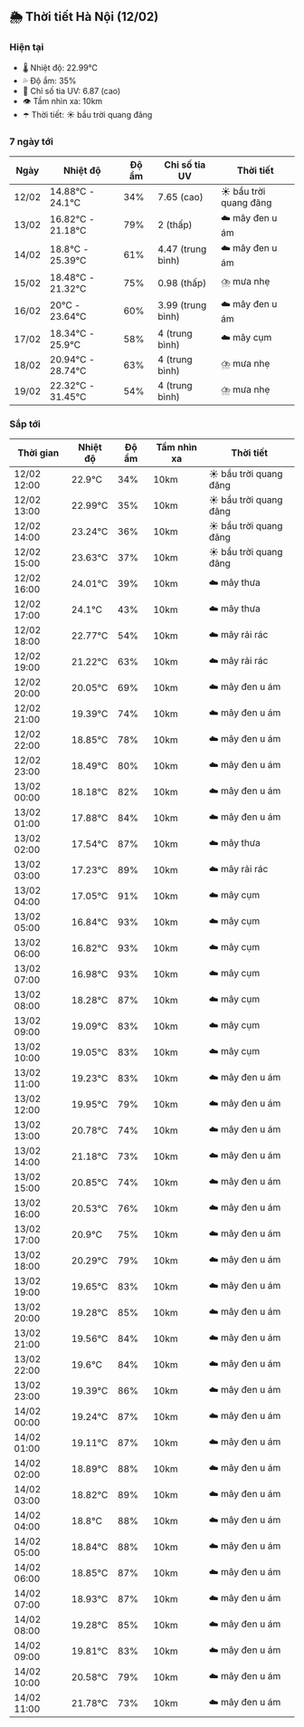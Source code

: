 ## 🌦️ Thời tiết Hà Nội (12/02)

### Hiện tại

- 🌡️ Nhiệt độ: 22.99℃
- 💦 Độ ẩm: 35%
- 🌟 Chỉ số tia UV: 6.87 (cao)
- 👁️ Tầm nhìn xa: 10km
- ☂️ Thời tiết: ☀️ bầu trời quang đãng

### 7 ngày tới

| Ngày | Nhiệt độ | Độ ẩm | Chỉ số tia UV | Thời tiết |
| --- | --- | --- | --- | --- |
| 12/02 | 14.88℃ - 24.1℃ | 34% | 7.65 (cao) | ☀️ bầu trời quang đãng |
| 13/02 | 16.82℃ - 21.18℃ | 79% | 2 (thấp) | ☁️ mây đen u ám |
| 14/02 | 18.8℃ - 25.39℃ | 61% | 4.47 (trung bình) | ☁️ mây đen u ám |
| 15/02 | 18.48℃ - 21.32℃ | 75% | 0.98 (thấp) | ⛈️ mưa nhẹ |
| 16/02 | 20℃ - 23.64℃ | 60% | 3.99 (trung bình) | ☁️ mây đen u ám |
| 17/02 | 18.34℃ - 25.9℃ | 58% | 4 (trung bình) | ☁️ mây cụm |
| 18/02 | 20.94℃ - 28.74℃ | 63% | 4 (trung bình) | ⛈️ mưa nhẹ |
| 19/02 | 22.32℃ - 31.45℃ | 54% | 4 (trung bình) | ⛈️ mưa nhẹ |

### Sắp tới

| Thời gian | Nhiệt độ | Độ ẩm | Tầm nhìn xa | Thời tiết |
| --- | --- | --- | --- | --- |
| 12/02 12:00 | 22.9℃ | 34% | 10km | ☀️ bầu trời quang đãng |
| 12/02 13:00 | 22.99℃ | 35% | 10km | ☀️ bầu trời quang đãng |
| 12/02 14:00 | 23.24℃ | 36% | 10km | ☀️ bầu trời quang đãng |
| 12/02 15:00 | 23.63℃ | 37% | 10km | ☀️ bầu trời quang đãng |
| 12/02 16:00 | 24.01℃ | 39% | 10km | ☁️ mây thưa |
| 12/02 17:00 | 24.1℃ | 43% | 10km | ☁️ mây thưa |
| 12/02 18:00 | 22.77℃ | 54% | 10km | ☁️ mây rải rác |
| 12/02 19:00 | 21.22℃ | 63% | 10km | ☁️ mây rải rác |
| 12/02 20:00 | 20.05℃ | 69% | 10km | ☁️ mây đen u ám |
| 12/02 21:00 | 19.39℃ | 74% | 10km | ☁️ mây đen u ám |
| 12/02 22:00 | 18.85℃ | 78% | 10km | ☁️ mây đen u ám |
| 12/02 23:00 | 18.49℃ | 80% | 10km | ☁️ mây đen u ám |
| 13/02 00:00 | 18.18℃ | 82% | 10km | ☁️ mây đen u ám |
| 13/02 01:00 | 17.88℃ | 84% | 10km | ☁️ mây đen u ám |
| 13/02 02:00 | 17.54℃ | 87% | 10km | ☁️ mây thưa |
| 13/02 03:00 | 17.23℃ | 89% | 10km | ☁️ mây rải rác |
| 13/02 04:00 | 17.05℃ | 91% | 10km | ☁️ mây cụm |
| 13/02 05:00 | 16.84℃ | 93% | 10km | ☁️ mây cụm |
| 13/02 06:00 | 16.82℃ | 93% | 10km | ☁️ mây cụm |
| 13/02 07:00 | 16.98℃ | 93% | 10km | ☁️ mây cụm |
| 13/02 08:00 | 18.28℃ | 87% | 10km | ☁️ mây cụm |
| 13/02 09:00 | 19.09℃ | 83% | 10km | ☁️ mây cụm |
| 13/02 10:00 | 19.05℃ | 83% | 10km | ☁️ mây cụm |
| 13/02 11:00 | 19.23℃ | 83% | 10km | ☁️ mây đen u ám |
| 13/02 12:00 | 19.95℃ | 79% | 10km | ☁️ mây đen u ám |
| 13/02 13:00 | 20.78℃ | 74% | 10km | ☁️ mây đen u ám |
| 13/02 14:00 | 21.18℃ | 73% | 10km | ☁️ mây đen u ám |
| 13/02 15:00 | 20.85℃ | 74% | 10km | ☁️ mây đen u ám |
| 13/02 16:00 | 20.53℃ | 76% | 10km | ☁️ mây đen u ám |
| 13/02 17:00 | 20.9℃ | 75% | 10km | ☁️ mây đen u ám |
| 13/02 18:00 | 20.29℃ | 79% | 10km | ☁️ mây đen u ám |
| 13/02 19:00 | 19.65℃ | 83% | 10km | ☁️ mây đen u ám |
| 13/02 20:00 | 19.28℃ | 85% | 10km | ☁️ mây đen u ám |
| 13/02 21:00 | 19.56℃ | 84% | 10km | ☁️ mây đen u ám |
| 13/02 22:00 | 19.6℃ | 84% | 10km | ☁️ mây đen u ám |
| 13/02 23:00 | 19.39℃ | 86% | 10km | ☁️ mây đen u ám |
| 14/02 00:00 | 19.24℃ | 87% | 10km | ☁️ mây đen u ám |
| 14/02 01:00 | 19.11℃ | 87% | 10km | ☁️ mây đen u ám |
| 14/02 02:00 | 18.89℃ | 88% | 10km | ☁️ mây đen u ám |
| 14/02 03:00 | 18.82℃ | 89% | 10km | ☁️ mây đen u ám |
| 14/02 04:00 | 18.8℃ | 88% | 10km | ☁️ mây đen u ám |
| 14/02 05:00 | 18.84℃ | 88% | 10km | ☁️ mây đen u ám |
| 14/02 06:00 | 18.85℃ | 87% | 10km | ☁️ mây đen u ám |
| 14/02 07:00 | 18.93℃ | 87% | 10km | ☁️ mây đen u ám |
| 14/02 08:00 | 19.28℃ | 85% | 10km | ☁️ mây đen u ám |
| 14/02 09:00 | 19.81℃ | 83% | 10km | ☁️ mây đen u ám |
| 14/02 10:00 | 20.58℃ | 79% | 10km | ☁️ mây đen u ám |
| 14/02 11:00 | 21.78℃ | 73% | 10km | ☁️ mây đen u ám |

